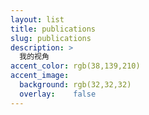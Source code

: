 ```yaml
---
layout: list
title: publications
slug: publications
description: >
  我的视角
accent_color: rgb(38,139,210)
accent_image:
  background: rgb(32,32,32)
  overlay:    false
---
```


